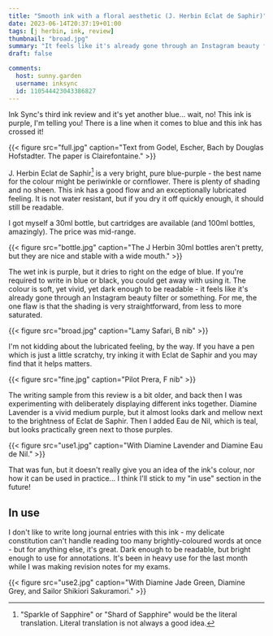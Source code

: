 ```yaml
---
title: "Smooth ink with a floral aesthetic (J. Herbin Eclat de Saphir)"
date: 2023-06-14T20:37:19+01:00
tags: [j herbin, ink, review]
thumbnail: "broad.jpg"
summary: "It feels like it's already gone through an Instagram beauty filter or something."
draft: false

comments:
  host: sunny.garden
  username: inksync
  id: 110544423043386827
---
```


Ink Sync's third ink review and it's yet another blue... wait, no! This ink is purple, I'm telling you! There is a line when it comes to blue and this ink has crossed it!

{{< figure src="full.jpg" caption="Text from Godel, Escher, Bach by Douglas Hofstadter. The paper is Clairefontaine." >}}

J. Herbin Eclat de Saphir[^1] is a very bright, pure blue-purple - the best name for the colour might be periwinkle or cornflower. There is plenty of shading and no sheen. This ink has a good flow and an exceptionally lubricated feeling. It is not water resistant, but if you dry it off quickly enough, it should still be readable.

[^1]: "Sparkle of Sapphire" or "Shard of Sapphire" would be the literal translation. Literal translation is not always a good idea.

I got myself a 30ml bottle, but cartridges are available (and 100ml bottles, amazingly). The price was mid-range.

{{< figure src="bottle.jpg" caption="The J Herbin 30ml bottles aren't pretty, but they are nice and stable with a wide mouth." >}}

The wet ink is purple, but it dries to right on the edge of blue. If you're required to write in blue or black, you could get away with using it. The colour is soft, yet vivid, yet dark enough to be readable - it feels like it's already gone through an Instagram beauty filter or something. For me, the one flaw is that the shading is very straightforward, from less to more saturated.

{{< figure src="broad.jpg" caption="Lamy Safari, B nib" >}}

I'm not kidding about the lubricated feeling, by the way. If you have a pen which is just a little scratchy, try inking it with Eclat de Saphir and you may find that it helps matters.

{{< figure src="fine.jpg" caption="Pilot Prera, F nib" >}}

The writing sample from this review is a bit older, and back then I was experimenting with deliberately displaying different inks together. Diamine Lavender is a vivid medium purple, but it almost looks dark and mellow next to the brightness of Eclat de Saphir. Then I added Eau de Nil, which is teal, but looks practically green next to those purples.

{{< figure src="use1.jpg" caption="With Diamine Lavender and Diamine Eau de Nil." >}}

That was fun, but it doesn't really give you an idea of the ink's colour, nor how it can be used in practice... I think I'll stick to my "in use" section in the future!

## In use

I don't like to write long journal entries with this ink - my delicate constitution can't handle reading too many brightly-coloured words at once - but for anything else, it's great. Dark enough to be readable, but bright enough to use for annotations. It's been in heavy use for the last month while I was making revision notes for my exams.

{{< figure src="use2.jpg" caption="With Diamine Jade Green, Diamine Grey, and Sailor Shikiori Sakuramori." >}}
